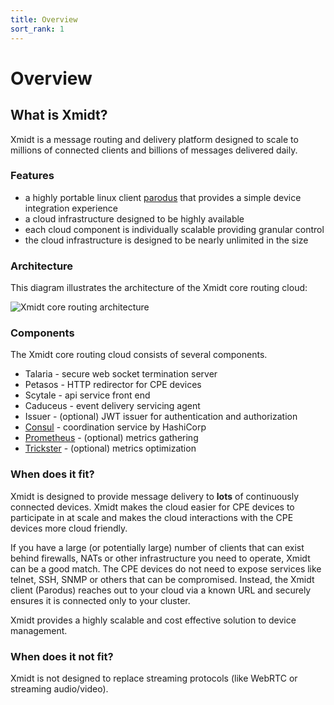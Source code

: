 ```yaml
---
title: Overview
sort_rank: 1
---
```


# Overview

## What is Xmidt?

Xmidt is a message routing and delivery platform designed to scale to millions
of connected clients and billions of messages delivered daily.

### Features

* a highly portable linux client [parodus](link) that provides a simple device integration experience
* a cloud infrastructure designed to be highly available
* each cloud component is individually scalable providing granular control
* the cloud infrastructure is designed to be nearly unlimited in the size

### Architecture

This diagram illustrates the architecture of the Xmidt core routing cloud:

![Xmidt core routing architecture](/assets/xmidt_core.png)

### Components

The Xmidt core routing cloud consists of several components.

 * Talaria - secure web socket termination server
 * Petasos - HTTP redirector for CPE devices
 * Scytale - api service front end
 * Caduceus - event delivery servicing agent
 * Issuer - (optional) JWT issuer for authentication and authorization
 * [Consul](https://www.consul.io/) - coordination service by HashiCorp
 * [Prometheus](https://www.prometheus.io/) - (optional) metrics gathering
 * [Trickster](https://github.com/Comcast/trickster) - (optional) metrics optimization

### When does it fit?

Xmidt is designed to provide message delivery to **lots** of continuously connected
devices.  Xmidt makes the cloud easier for CPE devices to participate in at
scale and makes the cloud interactions with the CPE devices more cloud friendly.

If you have a large (or potentially large) number of clients that can exist
behind firewalls, NATs or other infrastructure you need to operate, Xmidt can
be a good match.  The CPE devices do not need to expose services like telnet,
SSH, SNMP or others that can be compromised.  Instead, the Xmidt client (Parodus)
reaches out to your cloud via a known URL and securely ensures it is connected
only to your cluster.

Xmidt provides a highly scalable and cost effective solution to device management.

### When does it not fit?

Xmidt is not designed to replace streaming protocols (like WebRTC or streaming
audio/video).
